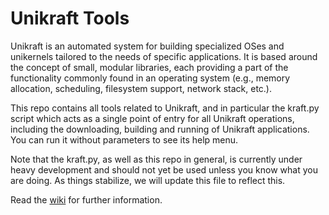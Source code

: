 Unikraft Tools
==============================

Unikraft is an automated system for building specialized OSes and
unikernels tailored to the needs of specific applications. It is based
around the concept of small, modular libraries, each providing a part
of the functionality commonly found in an operating system (e.g.,
memory allocation, scheduling, filesystem support, network stack,
etc.).

This repo contains all tools related to Unikraft, and in particular
the kraft.py script which acts as a single point of entry for all
Unikraft operations, including the downloading, building and running
of Unikraft applications. You can run it without parameters to see its
help menu.

Note that the kraft.py, as well as this repo in general, is currently
under heavy development and should not yet be used unless you know
what you are doing. As things stabilize, we will update this file to
reflect this.

Read the [wiki](https://github.com/unikraft/tools/wiki) for
further information.
